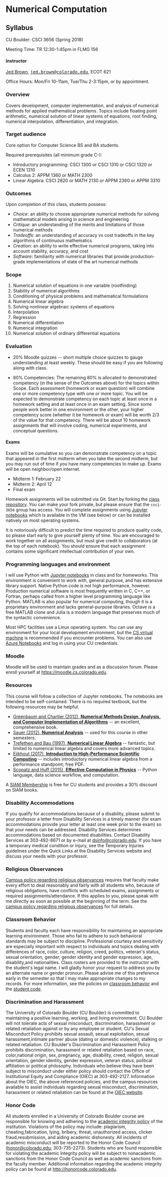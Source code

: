# Numerical Computation

## Syllabus

CU Boulder: CSCI 3656 (Spring 2018)

Meeting Time: TR 12:30-1:45pm in FLMG 156

#### Instructor

[Jed Brown](https://jedbrown.org), [<tt>jed.brown@colorado.edu</tt>](mailto:jed.brown@colorado.edu), ECOT 621

Office Hours: Mon/Fri 10-11am, Tue/Thu 2-3:15pm, or by appointment.

### Overview

Covers development, computer implementation, and analysis of numerical methods for applied mathematical problems. Topics include floating point arithmetic, numerical solution of linear systems of equations, root finding, numerical interpolation, differentiation, and integration.

### Target audience

Core option for Computer Science BS and BA students.

Required prerequisites (all minimum grade C-):

* Introductory programming: CSCI 1300 or CSCI 1310 or CSCI 1320 or ECEN 1310
* Calculus 2: APPM 1360 or MATH 2300
* Linear Algebra: CSCI 2820 or MATH 2130 or APPM 2360 or APPM 3310

### Outcomes

Upon completion of this class, students possess:

* *Choice*: an ability to choose appropriate numerical methods for solving mathematical models arising in science and engineering
* *Critique*: an understanding of the merits and limitations of those numerical methods
* *Tradeoffs*: an understanding of accuracy vs cost tradeoffs in the key algorithms of continuous mathematics
* *Creation*: an ability to write effective numerical programs, taking into account stability, accuracy, and cost
* *Software*: familiarity with numerical libraries that provide production-grade implementations of state of the art numerical methods

### Scope

1. Numerical solution of equations in one variable (rootfinding)
2. Stability of numerical algorithms
3. Conditioning of physical problems and mathematical formulations
4. Numerical linear algebra
5. Solving nonlinear algebraic systems of equations
6. Interpolation
7. Regression
8. Numerical differentiation
9. Numerical integration
10. Numerical solution of ordinary differential equations

### Evaluation

* 20% Moodle quizzes -- short multiple choice quizzes to gauge understanding at least weekly.  These should be easy if you are following along with class.

* 80% Competencies: The remaining 80% is allocated to demonstrated competency (in the sense of the Outcomes above) for the topics within Scope.
Each assessment (homework or exam question) will combine one or more competency type with one or more topic.
You will be expected to demonstrate competency on each topic at least once in a homework setting and at least once in an exam setting.
Since some people work better in one environment or the other, your higher competency score (whether it be homework or exam) will be worth 2/3 of the value for that competency.
There will be about 10 homework assignments that will involve coding, numerical experiments, and conceptual questions.

#### Exams
Exams will be cumulative so you can demonstrate competency on a topic that appeared in the first midterm when you take the second midterm, but you may run out of time if you have many competencies to make up.
Exams will be open neighbor/open internet.

* Midterm 1: February 22
* Midterm 2: April 12
* Final exam

Homework assignments will be submitted via Git.  Start by forking the [class repository](https://git.cs.colorado.edu/csci-3656/csci-3656).  You can make your fork private, but please ensure that the `csci-3656` group has access.  You will complete assignments using [Jupyter notebooks](https://jupyter.org/) which is available in the VM (see below) or can be installed natively on most operating systems.

It is notoriously difficult to predict the time required to produce quality code, so please start early to give yourself plenty of time.  You are encouraged to work together on all assignments, but must give credit to collaborators (at the top of each notebook).  You should ensure that each assignment contains some significant intellectual contribution of your own.

### Programming languages and environment

I will use Python with [Jupyter notebooks](https://jupyter.org/) in class and for homeworks.  This environment is convenient to work with, general purpose, and has extensive library support.  Native Python code is not high performance, however.  Production numerical software is most frequently written in C, C++, or Fortran, perhaps called from a higher level programming language like Python.  MATLAB is also popular for numerical computing, though it is a proprietary environment and lacks general-purpose libraries.  Octave is a free MATLAB clone and Julia is a modern language that preserves much of the syntactic convenience.

Most HPC facilities use a Linux operating system.  You can use any environment for your local development environment, but the [CS virtual machine](https://foundation.cs.colorado.edu/vm/) is recommended if you encounter problems.  You can also use [Azure Notebooks](https://notebooks.azure.com/) and log in using your CU credentials.

### Moodle

Moodle will be used to maintain grades and as a discussion forum.  Please enroll yourself at https://moodle.cs.colorado.edu.

### Resources

This course will follow a collection of Jupyter notebooks.  The notebooks are intended to be self-contained.  There is no required textbook, but the following resources may be helpful.

* [Greenbaum and Chartier (2012), **Numerical Methods Design, Analysis, and Computer Implementation of Algorithms**](https://press.princeton.edu/titles/9763.html) -- an excellent, comprehensive book.
* [Sauer (2012), **Numerical Analysis**](https://www.pearson.com/us/higher-education/program/Sauer-Numerical-Analysis-2nd-Edition/PGM223463.html) -- used for this course in other semesters.
* [Trefethen and Bau (1997), **Numerical Linear Algebra**](http://bookstore.siam.org/ot50/) -- fantastic, but limited to numerical linear algebra and covers more advanced topics.
* [Eijkhout (2017), **Introduction to High-Performance Scientific Computing**](http://pages.tacc.utexas.edu/~eijkhout/istc/istc.html) -- includes introductory numerical linear algebra from a performance standpoint; free PDF.
* [Scopatz and Huff (2015), **Effective Computation in Physics**](http://physics.codes/) -- Python language, data science workflow, and computation.

A [SIAM Membership](http://www.siam.org/students/memberships.php) is free for CU students and provides a 30% discount on SIAM books.

### Disability Accommodations

If you qualify for accommodations because of a disability, please submit to your professor a letter from Disability Services in a timely manner (for exam accommodations provide your letter at least one week prior to the exam) so that your needs can be addressed. Disability Services determines accommodations based on documented disabilities. Contact Disability Services at 303-492-8671 or by e-mail at dsinfo@colorado.edu. If you have a temporary medical condition or injury, see the Temporary Injuries guidelines under the Quick Links at the Disability Services website and discuss your needs with your professor.

### Religious Observances

[Campus policy regarding religious observances](http://www.colorado.edu/policies/fac_relig.html) requires that faculty make every effort to deal reasonably and fairly with all students who, because of religious obligations, have conflicts with scheduled exams, assignments or required assignments/attendance. If this applies to you, please speak with me directly as soon as possible at the beginning of the term. See the [campus policy regarding religious observances](http://www.colorado.edu/policies/observance-religious-holidays-and-absences-classes-andor-exams) for full details.

### Classroom Behavior

Students and faculty each have responsibility for maintaining an appropriate learning environment. Those who fail to adhere to such behavioral standards may be subject to discipline. Professional courtesy and sensitivity are especially important with respect to individuals and topics dealing with differences of race, color, culture, religion, creed, politics, veteran's status, sexual orientation, gender, gender identity and gender expression, age, disability,and nationalities. Class rosters are provided to the instructor with the student's legal name. I will gladly honor your request to address you by an alternate name or gender pronoun. Please advise me of this preference early in the semester so that I may make appropriate changes to my records. For more information, see the policies on [classroom behavior](http://www.colorado.edu/policies/student-classroom-and-course-related-behavior) and the [student code](http://www.colorado.edu/osc/sites/default/files/attached-files/studentconductcode_16-17-a.pdf).

### Discrimination and Harassment

The University of Colorado Boulder (CU Boulder) is committed to maintaining a positive learning, working, and living environment. CU Boulder will not tolerate acts of sexual misconduct, discrimination, harassment or related retaliation against or by any employee or student. CU's Sexual Misconduct Policy prohibits sexual assault, sexual exploitation, sexual harassment,intimate partner abuse (dating or domestic violence), stalking or related retaliation. CU Boulder's Discrimination and Harassment Policy prohibits discrimination, harassment or related retaliation based on race, color,national origin, sex, pregnancy, age, disability, creed, religion, sexual orientation, gender identity, gender expression, veteran status, political affiliation or political philosophy. Individuals who believe they have been subject to misconduct under either policy should contact the Office of Institutional Equity and Compliance (OIEC) at 303-492-2127. Information about the OIEC, the above referenced policies, and the campus resources available to assist individuals regarding sexual misconduct, discrimination, harassment or related retaliation can be found at the [OIEC website](http://www.colorado.edu/institutionalequity/).

### Honor Code

All students enrolled in a University of Colorado Boulder course are responsible for knowing and adhering to the [academic integrity policy](http://www.colorado.edu/policies/academic-integrity-policy) of the institution. Violations of the policy may include: plagiarism, cheating,fabrication, lying, bribery, threat, unauthorized access, clicker fraud,resubmission, and aiding academic dishonesty.  All incidents of academic misconduct will be reported to the Honor Code Council (honor@colorado.edu; 303-735-2273). Students who are found responsible for violating the academic integrity policy will be subject to nonacademic sanctions from the Honor Code Council as well as academic sanctions from the faculty member. Additional information regarding the academic integrity policy can be found at http://honorcode.colorado.edu.
